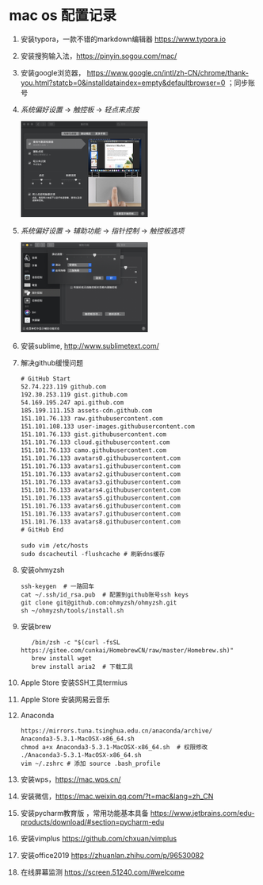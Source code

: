 # mac os 配置记录


1. 安装typora，一款不错的markdown编辑器 https://www.typora.io

2. 安装搜狗输入法，https://pinyin.sogou.com/mac/

3. 安装google浏览器， https://www.google.cn/intl/zh-CN/chrome/thank-you.html?statcb=0&installdataindex=empty&defaultbrowser=0 ；同步账号

4. *系统偏好设置* -> *触控板* -> *轻点来点按* 

   <img src="./1.png" alt="1" style="zoom: 25%;" />

5. *系统偏好设置* -> *辅助功能* -> *指针控制* -> *触控板选项*

   <img src="./2.png" alt="2" style="zoom:25%;" />

6. 安装sublime, http://www.sublimetext.com/

7. 解决github缓慢问题

   ```shell
   # GitHub Start
   52.74.223.119 github.com
   192.30.253.119 gist.github.com
   54.169.195.247 api.github.com
   185.199.111.153 assets-cdn.github.com
   151.101.76.133 raw.githubusercontent.com
   151.101.108.133 user-images.githubusercontent.com
   151.101.76.133 gist.githubusercontent.com
   151.101.76.133 cloud.githubusercontent.com
   151.101.76.133 camo.githubusercontent.com
   151.101.76.133 avatars0.githubusercontent.com
   151.101.76.133 avatars1.githubusercontent.com
   151.101.76.133 avatars2.githubusercontent.com
   151.101.76.133 avatars3.githubusercontent.com
   151.101.76.133 avatars4.githubusercontent.com
   151.101.76.133 avatars5.githubusercontent.com
   151.101.76.133 avatars6.githubusercontent.com
   151.101.76.133 avatars7.githubusercontent.com
   151.101.76.133 avatars8.githubusercontent.com
   # GitHub End
   
   sudo vim /etc/hosts
   sudo dscacheutil -flushcache # 刷新dns缓存 
   ```

8. 安装ohmyzsh

   ```shell
   ssh-keygen  # 一路回车
   cat ~/.ssh/id_rsa.pub  # 配置到github账号ssh keys
   git clone git@github.com:ohmyzsh/ohmyzsh.git
   sh ~/ohmyzsh/tools/install.sh
   ```

9. 安装brew

   ```
      /bin/zsh -c "$(curl -fsSL https://gitee.com/cunkai/HomebrewCN/raw/master/Homebrew.sh)"   
      brew install wget
      brew install aria2  # 下载工具 
   ```

10. Apple Store 安装SSH工具termius 

11. Apple Store 安装网易云音乐

12. Anaconda

    ```shell
    https://mirrors.tuna.tsinghua.edu.cn/anaconda/archive/
    Anaconda3-5.3.1-MacOSX-x86_64.sh
    chmod a+x Anaconda3-5.3.1-MacOSX-x86_64.sh  # 权限修改
    ./Anaconda3-5.3.1-MacOSX-x86_64.sh
    vim ~/.zshrc # 添加 source .bash_profile
    ```

13. 安装wps，https://mac.wps.cn/

14. 安装微信，https://mac.weixin.qq.com/?t=mac&lang=zh_CN

15. 安装pycharm教育版 ，常用功能基本具备 https://www.jetbrains.com/edu-products/download/#section=pycharm-edu

16. 安装vimplus https://github.com/chxuan/vimplus

17. 安装office2019 https://zhuanlan.zhihu.com/p/96530082

18. 在线屏幕监测 https://screen.51240.com/#welcome


